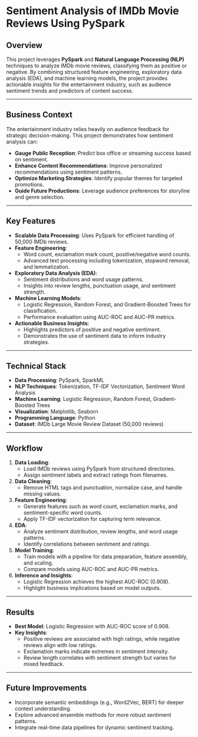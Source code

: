 # Sentiment Analysis of IMDb Movie Reviews Using PySpark

## Overview
This project leverages **PySpark** and **Natural Language Processing (NLP)** techniques to analyze IMDb movie reviews, classifying them as positive or negative. By combining structured feature engineering, exploratory data analysis (EDA), and machine learning models, the project provides actionable insights for the entertainment industry, such as audience sentiment trends and predictors of content success.

---

## Business Context
The entertainment industry relies heavily on audience feedback for strategic decision-making. This project demonstrates how sentiment analysis can:
- **Gauge Public Reception**: Predict box office or streaming success based on sentiment.
- **Enhance Content Recommendations**: Improve personalized recommendations using sentiment patterns.
- **Optimize Marketing Strategies**: Identify popular themes for targeted promotions.
- **Guide Future Productions**: Leverage audience preferences for storyline and genre selection.

---

## Key Features
- **Scalable Data Processing**: Uses PySpark for efficient handling of 50,000 IMDb reviews.
- **Feature Engineering**:
  - Word count, exclamation mark count, positive/negative word counts.
  - Advanced text processing including tokenization, stopword removal, and lemmatization.
- **Exploratory Data Analysis (EDA)**:
  - Sentiment distributions and word usage patterns.
  - Insights into review lengths, punctuation usage, and sentiment strength.
- **Machine Learning Models**:
  - Logistic Regression, Random Forest, and Gradient-Boosted Trees for classification.
  - Performance evaluation using AUC-ROC and AUC-PR metrics.
- **Actionable Business Insights**:
  - Highlights predictors of positive and negative sentiment.
  - Demonstrates the use of sentiment data to inform industry strategies.

---

## Technical Stack
- **Data Processing**: PySpark, SparkML
- **NLP Techniques**: Tokenization, TF-IDF Vectorization, Sentiment Word Analysis
- **Machine Learning**: Logistic Regression, Random Forest, Gradient-Boosted Trees
- **Visualization**: Matplotlib, Seaborn
- **Programming Language**: Python
- **Dataset**: IMDb Large Movie Review Dataset (50,000 reviews)

---

## Workflow
1. **Data Loading**:
   - Load IMDb reviews using PySpark from structured directories.
   - Assign sentiment labels and extract ratings from filenames.
2. **Data Cleaning**:
   - Remove HTML tags and punctuation, normalize case, and handle missing values.
3. **Feature Engineering**:
   - Generate features such as word count, exclamation marks, and sentiment-specific word counts.
   - Apply TF-IDF vectorization for capturing term relevance.
4. **EDA**:
   - Analyze sentiment distribution, review lengths, and word usage patterns.
   - Identify correlations between sentiment and ratings.
5. **Model Training**:
   - Train models with a pipeline for data preparation, feature assembly, and scaling.
   - Compare models using AUC-ROC and AUC-PR metrics.
6. **Inference and Insights**:
   - Logistic Regression achieves the highest AUC-ROC (0.908).
   - Highlight business implications based on model outputs.

---

## Results
- **Best Model**: Logistic Regression with AUC-ROC score of 0.908.
- **Key Insights**:
  - Positive reviews are associated with high ratings, while negative reviews align with low ratings.
  - Exclamation marks indicate extremes in sentiment intensity.
  - Review length correlates with sentiment strength but varies for mixed feedback.

---

## Future Improvements
- Incorporate semantic embeddings (e.g., Word2Vec, BERT) for deeper context understanding.
- Explore advanced ensemble methods for more robust sentiment patterns.
- Integrate real-time data pipelines for dynamic sentiment tracking.

